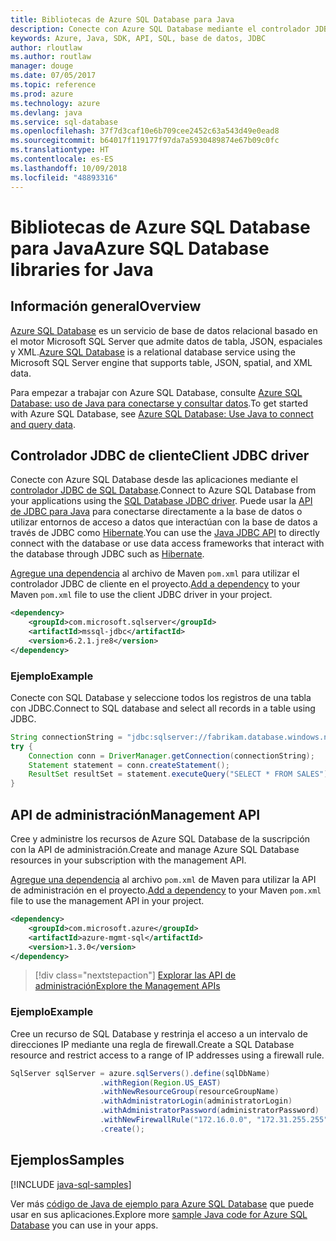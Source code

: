 ```yaml
---
title: Bibliotecas de Azure SQL Database para Java
description: Conecte con Azure SQL Database mediante el controlador JDBC o administre las instancias de Azure SQL Database con la API de administración.
keywords: Azure, Java, SDK, API, SQL, base de datos, JDBC
author: rloutlaw
ms.author: routlaw
manager: douge
ms.date: 07/05/2017
ms.topic: reference
ms.prod: azure
ms.technology: azure
ms.devlang: java
ms.service: sql-database
ms.openlocfilehash: 37f7d3caf10e6b709cee2452c63a543d49e0ead8
ms.sourcegitcommit: b64017f119177f97da7a5930489874e67b09c0fc
ms.translationtype: HT
ms.contentlocale: es-ES
ms.lasthandoff: 10/09/2018
ms.locfileid: "48893316"
---
```

# <a name="azure-sql-database-libraries-for-java"></a><span data-ttu-id="9571b-104">Bibliotecas de Azure SQL Database para Java</span><span class="sxs-lookup"><span data-stu-id="9571b-104">Azure SQL Database libraries for Java</span></span>

## <a name="overview"></a><span data-ttu-id="9571b-105">Información general</span><span class="sxs-lookup"><span data-stu-id="9571b-105">Overview</span></span>

<span data-ttu-id="9571b-106">[Azure SQL Database](/azure/sql-database/sql-database-technical-overview) es un servicio de base de datos relacional basado en el motor Microsoft SQL Server que admite datos de tabla, JSON, espaciales y XML.</span><span class="sxs-lookup"><span data-stu-id="9571b-106">[Azure SQL Database](/azure/sql-database/sql-database-technical-overview) is a relational database service using the Microsoft SQL Server engine that supports table, JSON, spatial, and XML data.</span></span> 

<span data-ttu-id="9571b-107">Para empezar a trabajar con Azure SQL Database, consulte [Azure SQL Database: uso de Java para conectarse y consultar datos](/azure/sql-database/sql-database-connect-query-java).</span><span class="sxs-lookup"><span data-stu-id="9571b-107">To get started with Azure SQL Database, see [Azure SQL Database: Use Java to connect and query data](/azure/sql-database/sql-database-connect-query-java).</span></span>

## <a name="client-jdbc-driver"></a><span data-ttu-id="9571b-108">Controlador JDBC de cliente</span><span class="sxs-lookup"><span data-stu-id="9571b-108">Client JDBC driver</span></span>

<span data-ttu-id="9571b-109">Conecte con Azure SQL Database desde las aplicaciones mediante el [controlador JDBC de SQL Database](/sql/connect/jdbc/microsoft-jdbc-driver-for-sql-server).</span><span class="sxs-lookup"><span data-stu-id="9571b-109">Connect to Azure SQL Database from your applications using the [SQL Database JDBC driver](/sql/connect/jdbc/microsoft-jdbc-driver-for-sql-server).</span></span> <span data-ttu-id="9571b-110">Puede usar la [API de JDBC para Java](https://docs.oracle.com/javase/8/docs/technotes/guides/jdbc/) para conectarse directamente a la base de datos o utilizar entornos de acceso a datos que interactúan con la base de datos a través de JDBC como [Hibernate](http://hibernate.org/).</span><span class="sxs-lookup"><span data-stu-id="9571b-110">You can use the [Java JDBC API](https://docs.oracle.com/javase/8/docs/technotes/guides/jdbc/) to directly connect with the database or use data access frameworks that interact with the database through JDBC such as [Hibernate](http://hibernate.org/).</span></span>

<span data-ttu-id="9571b-111">[Agregue una dependencia](https://maven.apache.org/guides/getting-started/index.html#How_do_I_use_external_dependencies) al archivo de Maven `pom.xml` para utilizar el controlador JDBC de cliente en el proyecto.</span><span class="sxs-lookup"><span data-stu-id="9571b-111">[Add a dependency](https://maven.apache.org/guides/getting-started/index.html#How_do_I_use_external_dependencies) to your Maven `pom.xml` file to use the client JDBC driver in your project.</span></span>


```XML
<dependency>
    <groupId>com.microsoft.sqlserver</groupId>
    <artifactId>mssql-jdbc</artifactId>
    <version>6.2.1.jre8</version>
</dependency>
```   

### <a name="example"></a><span data-ttu-id="9571b-112">Ejemplo</span><span class="sxs-lookup"><span data-stu-id="9571b-112">Example</span></span>

<span data-ttu-id="9571b-113">Conecte con SQL Database y seleccione todos los registros de una tabla con JDBC.</span><span class="sxs-lookup"><span data-stu-id="9571b-113">Connect to SQL database and select all records in a table using JDBC.</span></span>

```java
String connectionString = "jdbc:sqlserver://fabrikam.database.windows.net:1433;database=fiber;user=raisa;password=testpass;encrypt=true;hostNameInCertificate=*.database.windows.net;loginTimeout=30;";
try {
    Connection conn = DriverManager.getConnection(connectionString);
    Statement statement = conn.createStatement();
    ResultSet resultSet = statement.executeQuery("SELECT * FROM SALES");
}  
```

## <a name="management-api"></a><span data-ttu-id="9571b-114">API de administración</span><span class="sxs-lookup"><span data-stu-id="9571b-114">Management API</span></span>

<span data-ttu-id="9571b-115">Cree y administre los recursos de Azure SQL Database de la suscripción con la API de administración.</span><span class="sxs-lookup"><span data-stu-id="9571b-115">Create and manage Azure SQL Database resources in your subscription with the management API.</span></span>   

<span data-ttu-id="9571b-116">[Agregue una dependencia](https://maven.apache.org/guides/getting-started/index.html#How_do_I_use_external_dependencies) al archivo `pom.xml` de Maven para utilizar la API de administración en el proyecto.</span><span class="sxs-lookup"><span data-stu-id="9571b-116">[Add a dependency](https://maven.apache.org/guides/getting-started/index.html#How_do_I_use_external_dependencies) to your Maven `pom.xml` file to use the management API in your project.</span></span>


```XML
<dependency>
    <groupId>com.microsoft.azure</groupId>
    <artifactId>azure-mgmt-sql</artifactId>
    <version>1.3.0</version>
</dependency>
```

> [!div class="nextstepaction"]
> [<span data-ttu-id="9571b-117">Explorar las API de administración</span><span class="sxs-lookup"><span data-stu-id="9571b-117">Explore the Management APIs</span></span>](/java/api/overview/azure/sql/management)

### <a name="example"></a><span data-ttu-id="9571b-118">Ejemplo</span><span class="sxs-lookup"><span data-stu-id="9571b-118">Example</span></span>

<span data-ttu-id="9571b-119">Cree un recurso de SQL Database y restrinja el acceso a un intervalo de direcciones IP mediante una regla de firewall.</span><span class="sxs-lookup"><span data-stu-id="9571b-119">Create a SQL Database resource and restrict access to a range of IP addresses using a firewall rule.</span></span>

```java
SqlServer sqlServer = azure.sqlServers().define(sqlDbName)
                    .withRegion(Region.US_EAST)
                    .withNewResourceGroup(resourceGroupName)
                    .withAdministratorLogin(administratorLogin)
                    .withAdministratorPassword(administratorPassword)
                    .withNewFirewallRule("172.16.0.0", "172.31.255.255")
                    .create();
```

## <a name="samples"></a><span data-ttu-id="9571b-120">Ejemplos</span><span class="sxs-lookup"><span data-stu-id="9571b-120">Samples</span></span>

[!INCLUDE [java-sql-samples](../docs-ref-conceptual/includes/sql.md)]

<span data-ttu-id="9571b-121">Ver más [código de Java de ejemplo para Azure SQL Database](https://azure.microsoft.com/resources/samples/?platform=java&term=SQL) que puede usar en sus aplicaciones.</span><span class="sxs-lookup"><span data-stu-id="9571b-121">Explore more [sample Java code for Azure SQL Database](https://azure.microsoft.com/resources/samples/?platform=java&term=SQL) you can use in your apps.</span></span>